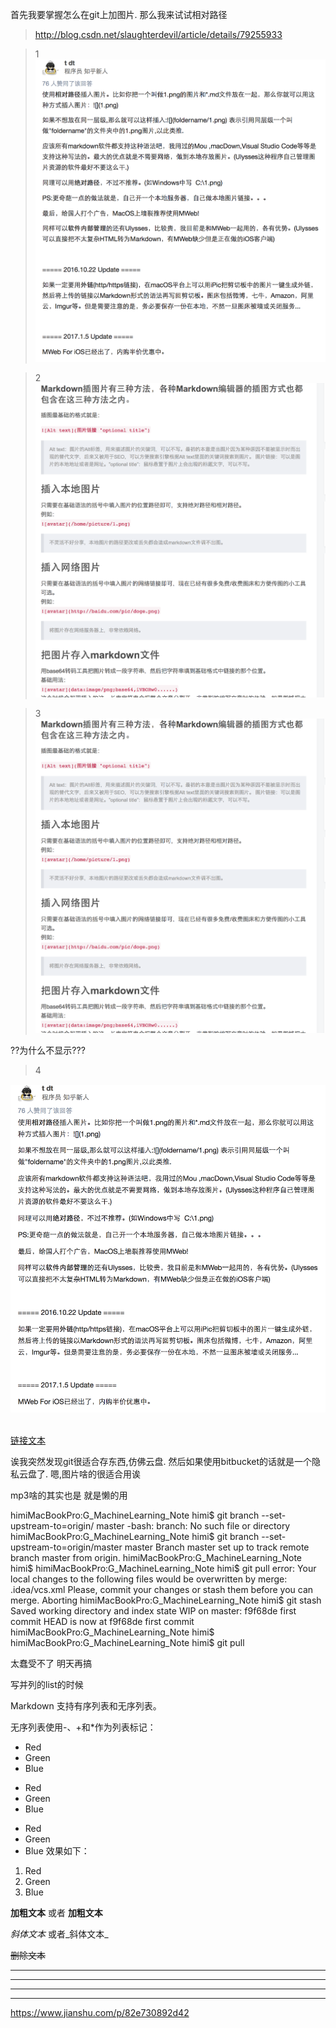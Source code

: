 首先我要掌握怎么在git上加图片.
那么我来试试相对路径

> http://blog.csdn.net/slaughterdevil/article/details/79255933

> 1
![avatar](./img_for_md/QQ20180307-001945@2x.png)

> 2
![avatar](img_for_md/QQ20180307-002151@2x.png)

>3
![什么可以有名字?](/img_for_md/QQ20180307-002151@2x.png)


??为什么不显示???

> 4
<img src="img_for_md/QQ20180307-001945@2x.png" alt="图片名称"/>


[]()     
[链接文本](链接地址)

 诶我突然发现git很适合存东西,仿佛云盘.
 然后如果使用bitbucket的话就是一个隐私云盘了.
 嗯,图片啥的很适合用诶

mp3啥的其实也是
就是懒的用

himiMacBookPro:G_MachineLearning_Note himi$ git branch --set-upstream-to=origin/<branch> master
-bash: branch: No such file or directory
himiMacBookPro:G_MachineLearning_Note himi$ git branch --set-upstream-to=origin/master master
Branch master set up to track remote branch master from origin.
himiMacBookPro:G_MachineLearning_Note himi$
himiMacBookPro:G_MachineLearning_Note himi$ git pull
error: Your local changes to the following files would be overwritten by merge:
	.idea/vcs.xml
Please, commit your changes or stash them before you can merge.
Aborting
himiMacBookPro:G_MachineLearning_Note himi$ git stash
Saved working directory and index state WIP on master: f9f68de first commit
HEAD is now at f9f68de first commit
himiMacBookPro:G_MachineLearning_Note himi$
himiMacBookPro:G_MachineLearning_Note himi$ git pull

太蠢受不了
明天再搞

写并列的list的时候

Markdown 支持有序列表和无序列表。

无序列表使用-、+和*作为列表标记：

- Red
- Green
- Blue

* Red
* Green
* Blue

+ Red
+ Green
+ Blue
效果如下：

1. Red
2. Green
3. Blue


**加粗文本** 或者 __加粗文本__

*斜体文本*  或者_斜体文本_

~~删除文本~~


***
---
___

* * *

https://www.jianshu.com/p/82e730892d42